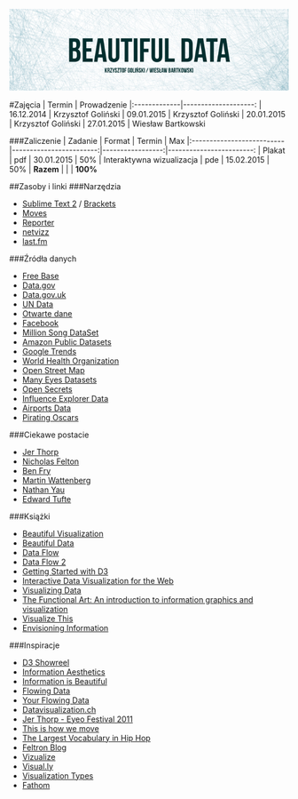 ![Title image](https://github.com/kgolinski/beautiful-data/raw/master/img/title.jpg)

#Zajęcia
| Termin       | Prowadzenie
|:-------------|--------------------: 
| 16.12.2014   | Krzysztof Goliński
| 09.01.2015   | Krzysztof Goliński
| 20.01.2015   | Krzysztof Goliński
| 27.01.2015   | Wiesław Bartkowski

###Zaliczenie
| Zadanie                   | Format                  | Termin           | Max
|:--------------------------|------------------------:|-----------------:|------------------------:
| Plakat                    | pdf                     |       30.01.2015 | 50%
| Interaktywna wizualizacja | pde                     |       15.02.2015 | 50%
| __Razem__                 |                         |                  | __100%__

##Zasoby i linki
###Narzędzia
* [Sublime Text 2](http://www.sublimetext.com/2) / [Brackets](http://brackets.io)
* [Moves](http://moves-app.com)
* [Reporter](http://www.reporter-app.com)
* [netvizz](https://apps.facebook.com/netvizz)
* [last.fm](http://www.last.fm/api)

###Źródła danych
* [Free Base](http://www.freebase.com)
* [Data.gov](http://www.data.gov)
* [Data.gov.uk](http://data.gov.uk)
* [UN Data](http://data.un.org)
* [Otwarte dane](http://otwartedane.pl)
* [Facebook](http://www.facebook.com/help/405183566203254)
* [Million Song DataSet](http://labrosa.ee.columbia.edu/millionsong)
* [Amazon Public Datasets](http://aws.amazon.com/publicdatasets)
* [Google Trends](http://www.google.com/trends)
* [World Health Organization](http://www.who.int/research/en)
* [Open Street Map](http://www.openstreetmap.org)
* [Many Eyes Datasets](http://www-958.ibm.com/software/analytics/manyeyes/datasets)
* [Open Secrets](http://www.opensecrets.org/resources/create/data.php)
* [Influence Explorer Data](http://data.influenceexplorer.com/bulk)
* [Airports Data](http://ourairports.com/data)
* [Pirating Oscars](http://waxy.org/2008/02/pirating_the_20_2)

###Ciekawe postacie
* [Jer Thorp](http://blog.blprnt.com)
* [Nicholas Felton](http://feltron.com)
* [Ben Fry](http://benfry.com)
* [Martin Wattenberg](http://www.bewitched.com)
* [Nathan Yau](http://flowingdata.com/about-nathan)
* [Edward Tufte](http://www.edwardtufte.com)

###Książki
* [Beautiful Visualization](http://www.amazon.com/Beautiful-Visualization-Looking-through-Practice/dp/1449379869)
* [Beautiful Data](http://www.amazon.com/Beautiful-Data-Stories-Elegant-Solutions/dp/0596157118)
* [Data Flow](http://www.amazon.com/data-design-graphique-visualisation-dinformation/dp/2878113330)
* [Data Flow 2](http://www.amazon.com/Data-Flow-Visualizing-Information-Graphic/dp/3899552784)
* [Getting Started with D3](http://www.amazon.com/Getting-Started-D3-Mike-Dewar/dp/1449328792)
* [Interactive Data Visualization for the Web](http://www.amazon.com/Interactive-Data-Visualization-Scott-Murray/dp/1449339735)
* [Visualizing Data](http://www.amazon.com/Visualizing-Data-Explaining-Processing-Environment/dp/0596514557)
* [The Functional Art: An introduction to information graphics and visualization](http://www.amazon.com/Functional-Art-introduction-information-visualization/dp/0321834739)
* [Visualize This](http://www.amazon.com/Visualize-This-FlowingData-Visualization-Statistics/dp/0470944889)
* [Envisioning Information](http://www.amazon.com/Envisioning-Information-Edward-R-Tufte/dp/0961392118)

###Inspiracje
* [D3 Showreel](https://vimeo.com/29862153)
* [Information Aesthetics](http://infosthetics.com)
* [Information is Beautiful](http://www.informationisbeautiful.net)
* [Flowing Data](http://flowingdata.com)
* [Your Flowing Data](http://your.flowingdata.com)
* [Datavisualization.ch](http://selection.datavisualization.ch)
* [Jer Thorp - Eyeo Festival 2011](http://vimeo.com/35300280)
* [This is how we move](http://vimeo.com/99614610)
* [The Largest Vocabulary in Hip Hop](http://rappers.mdaniels.com.s3-website-us-east-1.amazonaws.com)
* [Feltron Blog](http://feltron.tumblr.com)
* [Vizualize](http://vizualize.tumblr.com)
* [Visual.ly](http://blog.visual.ly)
* [Visualization Types](http://guides.library.duke.edu/vis_types)
* [Fathom](http://fathom.info)